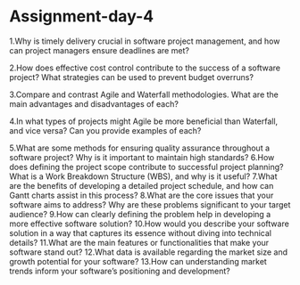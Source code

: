 # Assignment-day-4
1.Why is timely delivery crucial in software project management, and how can project managers ensure deadlines are met?

2.How does effective cost control contribute to the success of a software project? What strategies can be used to prevent budget overruns?

3.Compare and contrast Agile and Waterfall methodologies. What are the main advantages and disadvantages of each?

4.In what types of projects might Agile be more beneficial than Waterfall, and vice versa? Can you provide examples of each?

5.What are some methods for ensuring quality assurance throughout a software project? Why is it important to maintain high standards?
6.How does defining the project scope contribute to successful project planning? What is a Work Breakdown Structure (WBS), and why is it useful?
7.What are the benefits of developing a detailed project schedule, and how can Gantt charts assist in this process?
8.What are the core issues that your software aims to address? Why are these problems significant to your target audience?
9.How can clearly defining the problem help in developing a more effective software solution?
10.How would you describe your software solution in a way that captures its essence without diving into technical details?
11.What are the main features or functionalities that make your software stand out?
12.What data is available regarding the market size and growth potential for your software?
13.How can understanding market trends inform your software’s positioning and development?
